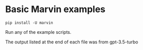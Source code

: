 # Basic Marvin examples

`pip install -U marvin`

Run any of the example scripts.

The output listed at the end of each file was from gpt-3.5-turbo